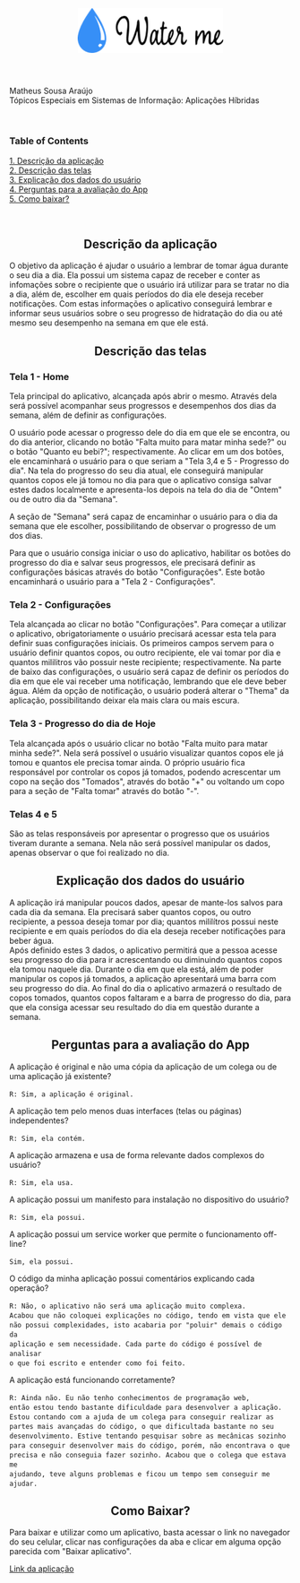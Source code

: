 <p align="center">  
  <img width="260px" src="assets/logo-header.png">
  <h1 align="center"></h1>
</p>


  <br/> Matheus Sousa Araújo <br/>Tópicos Especiais em Sistemas de Informação: Aplicações Híbridas
</h3>
<br />

### Table of Contents  
[1. Descrição da aplicação](#description)  
[2. Descrição das telas](#screens)  
[3. Explicação dos dados do usuário](#user-data)  
[4. Perguntas para a avaliação do App](#questions)
<br/>[5. Como baixar?](#download)

<br />


<a name="description" />
<h2 align="center">Descrição da aplicação</h2>

<p>
  O objetivo da aplicação é ajudar o usuário a lembrar de tomar água durante o seu dia a dia. Ela possui um sistema capaz de receber e conter as infomações sobre o recipiente que o usuário irá utilizar para se tratar no dia a dia, além de, escolher em quais períodos do dia ele deseja receber notificações.
  Com estas informações o aplicativo conseguirá lembrar e informar seus usuários sobre o seu progresso de hidratação do dia ou até mesmo seu desempenho na semana em que ele está. 
</p>

<a name="screens" />
<h2 align="center">Descrição das telas</h2>

### Tela 1 - Home

<p>
  Tela principal do aplicativo, alcançada após abrir o mesmo. Através dela será possível acompanhar seus progressos e desempenhos dos dias da semana, além de definir as configurações. 
  
  O usuário pode acessar o progresso dele do dia em que ele se encontra, ou do dia anterior, clicando no botão "Falta muito para matar minha sede?" ou o botão "Quanto eu bebi?"; respectivamente. Ao clicar em um dos botões, ele encaminhará o usuário para o que seriam a "Tela 3,4 e 5 - Progresso do dia". Na tela do progresso do seu dia atual, ele conseguirá manipular quantos copos ele já tomou no dia para que o aplicativo consiga salvar estes dados localmente e apresenta-los depois na tela do dia de "Ontem" ou de outro dia da "Semana".

  A seção de "Semana" será capaz de encaminhar o usuário para o dia da semana que ele escolher, possibilitando de observar o progresso de um dos dias.
  
  Para que o usuário consiga iniciar o uso do aplicativo, habilitar os botões do progresso do dia e salvar seus progressos, ele precisará definir as configurações básicas através do botão "Configurações". Este botão encaminhará o usuário para a "Tela 2 - Configurações".
</p>

### Tela 2 - Configurações

<p>
  Tela alcançada ao clicar no botão "Configurações". Para começar a utilizar o aplicativo, obrigatoriamente o usuário precisará acessar esta tela para definir suas configurações iniciais. 
  Os primeiros campos servem para o usuário definir quantos copos, ou outro recipiente, ele vai tomar por dia e quantos mililitros vão possuir neste recipiente; respectivamente.
  Na parte de baixo das configurações, o usuário será capaz de definir os períodos do dia em que ele vai receber uma notificação, lembrando que ele deve beber água. Além da opção de notificação, o usuário poderá alterar o "Thema" da aplicação, possibilitando deixar ela mais clara ou mais escura.
</p>

### Tela 3 - Progresso do dia de Hoje

<p>
  Tela alcançada após o usuário clicar no botão "Falta muito para matar minha sede?". Nela será possível o usuário visualizar quantos copos ele já tomou e quantos ele precisa tomar ainda. 
  O próprio usuário fica responsável por controlar os copos já tomados, podendo acrescentar um copo na seção dos "Tomados", através do botão "+" ou voltando um copo para a seção de "Falta tomar" através do botão "-".
</p>

### Telas 4 e 5

<p>
  São as telas responsáveis por apresentar o progresso que os usuários tiveram durante a semana. Nela não será possível manipular os dados, apenas observar o que foi realizado no dia.
</p>

<a name="user-data" />
<h2 align="center">Explicação dos dados do usuário</h2>

<p>
  A aplicação irá manipular poucos dados, apesar de mante-los salvos para cada dia da semana. Ela precisará saber quantos copos, ou outro recipiente, a pessoa deseja tomar por dia; quantos mililítros possui neste recipiente e em quais períodos do dia ela deseja receber notificações para beber água.
  <br/>
  Após definido estes 3 dados, o aplicativo permitirá que a pessoa acesse seu progresso do dia para ir acrescentando ou diminuindo quantos copos ela tomou naquele dia. Durante o dia em que ela está, além de poder manipular os copos já tomados, a aplicação apresentará uma barra com seu progresso do dia. Ao final do dia o aplicativo armazerá o resultado de copos tomados, quantos copos faltaram e a barra de progresso do dia, para que ela consiga acessar seu resultado do dia em questão durante a semana.
</p>

<a name="questions" />
<h2 align="center">Perguntas para a avaliação do App</h2>



A aplicação é original e não uma cópia da aplicação de um colega ou de uma aplicação já existente? 

<code>R: Sim, a aplicação é original.</code>
  
A aplicação tem pelo menos duas interfaces (telas ou páginas) independentes? 

<code>R: Sim, ela contém.</code>
  
A aplicação armazena e usa de forma relevante dados complexos do usuário? 

<code>R: Sim, ela usa.</code>
  
A aplicação possui um manifesto para instalação no dispositivo do usuário? 

<code>R: Sim, ela possui.</code>
  
A aplicação possui um service worker que permite o funcionamento off-line? 

<code>Sim, ela possui.</code>
  
O código da minha aplicação possui comentários explicando cada operação? 

<code>R: Não, o aplicativo não será uma aplicação muito complexa. Acabou que não coloquei explicações no código, tendo em vista que ele não possui complexidades, isto acabaria por "poluir" demais o código da aplicação e sem necessidade. Cada parte do código é possível de analisar o que foi escrito e entender como foi feito.</code>

A aplicação está funcionando corretamente? 

  <code>R: Ainda não. Eu não tenho conhecimentos de programação web, então estou tendo bastante dificuldade para desenvolver a aplicação. Estou contando com a ajuda de um colega para conseguir realizar as partes mais avançadas do código, o que dificultada bastante no seu desenvolvimento. Estive tentando pesquisar sobre as mecânicas sozinho para conseguir desenvolver mais do código, porém, não encontrava o que precisa e não conseguia fazer sozinho. Acabou que o colega que estava me ajudando, teve alguns problemas e ficou um tempo sem conseguir me ajudar.</code>

<a name="download" />
<h2 align="center">Como Baixar?</h2>

Para baixar e utilizar como um aplicativo, basta acessar o link no navegador do seu celular, clicar nas configurações da aba e clicar em alguma opção parecida com "Baixar aplicativo".

  <a href="https://water-me.sapao.repl.co" target="_blank">Link da aplicação</a>